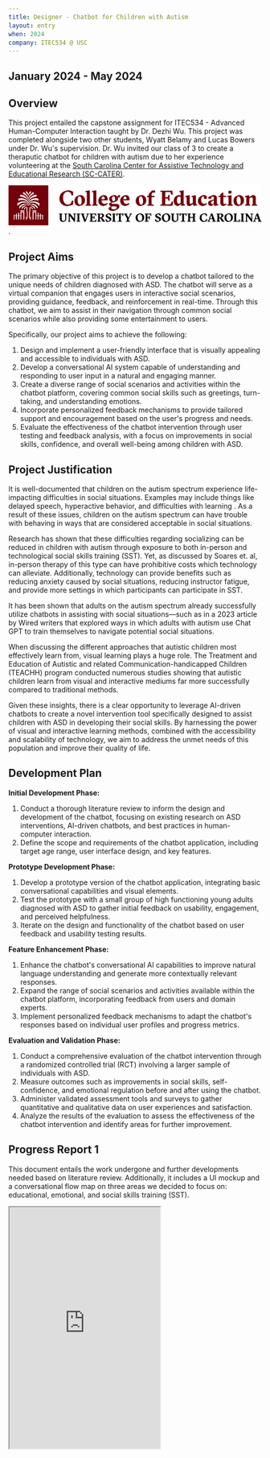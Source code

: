 ```yaml
---
title: Designer - Chatbot for Children with Autism
layout: entry
when: 2024
company: ITEC534 @ USC
---
```

## January 2024 - May 2024

## Overview
This project entailed the capstone assignment for ITEC534 - Advanced Human-Computer Interaction taught by Dr. Dezhi Wu. This project was completed alongside two other students, Wyatt Belamy and Lucas Bowers under Dr. Wu's supervision. Dr. Wu invited our class of 3 to create a theraputic chatbot for children with autism due to her experience volunteering at the [South Carolina Center for Assistive Technology and Educational Research (SC-CATER)](https://sc.edu/study/colleges_schools/education/research/units/sc_cater/index.php). 

![University of South Carolina College of Education Logo](/assets/images/USC%20Education%20Logo.png "University of South Carolina College of Education Logo").

## Project Aims
The primary objective of this project is to develop a chatbot tailored to the unique needs of children diagnosed with ASD. The chatbot will serve as a virtual companion that engages users in interactive social scenarios, providing guidance, feedback, and reinforcement in real-time. Through this chatbot, we aim to assist in their navigation through common social scenarios while also providing some entertainment to users.

Specifically, our project aims to achieve the following:

1. Design and implement a user-friendly interface that is visually appealing and accessible to individuals with ASD.
1. Develop a conversational AI system capable of understanding and responding to user input in a natural and engaging manner.
1. Create a diverse range of social scenarios and activities within the chatbot platform, covering common social skills such as greetings, turn-taking, and understanding emotions.
1. Incorporate personalized feedback mechanisms to provide tailored support and encouragement based on the user's progress and needs.
1. Evaluate the effectiveness of the chatbot intervention through user testing and feedback analysis, with a focus on improvements in social skills, confidence, and overall well-being among children with ASD.

## Project Justification
It is well-documented that children on the autism spectrum experience life-impacting difficulties in social situations. Examples may include things like delayed speech, hyperactive behavior, and difficulties with learning . As a result of these issues, children on the autism spectrum can have trouble with behaving in ways that are considered acceptable in social situations. 

Research has shown that these difficulties regarding socializing can be reduced in children with autism through exposure to both in-person and technological social skills training (SST). Yet, as discussed by Soares et. al, in-person therapy of this type can have prohibitive costs which technology can alleviate. Additionally, technology can provide benefits such as reducing anxiety caused by social situations, reducing instructor fatigue, and provide more settings in which participants can participate in SST. 

It has been shown that adults on the autism spectrum already successfully utilize chatbots in assisting with social situations—such as in a 2023 article by Wired writers that explored ways in which adults with autism use Chat GPT to train themselves to navigate potential social situations.  

When discussing the different approaches that autistic children most effectively learn from, visual learning plays a huge role. The Treatment and Education of Autistic and related Communication-handicapped Children (TEACHH) program conducted numerous studies showing that autistic children learn from visual and interactive mediums far more successfully compared to traditional methods. 

Given these insights, there is a clear opportunity to leverage AI-driven chatbots to create a novel intervention tool specifically designed to assist children with ASD in developing their social skills. By harnessing the power of visual and interactive learning methods, combined with the accessibility and scalability of technology, we aim to address the unmet needs of this population and improve their quality of life.

## Development Plan
**Initial Development Phase:**
1. Conduct a thorough literature review to inform the design and development of the chatbot, focusing on existing research on ASD interventions, AI-driven chatbots, and best practices in human-computer interaction.
1. Define the scope and requirements of the chatbot application, including target age range, user interface design, and key features.

**Prototype Development Phase:**
1. Develop a prototype version of the chatbot application, integrating basic conversational capabilities and visual elements.
1. Test the prototype with a small group of high functioning young adults diagnosed with ASD to gather initial feedback on usability, engagement, and perceived helpfulness.
1. Iterate on the design and functionality of the chatbot based on user feedback and usability testing results.

**Feature Enhancement Phase:**
1. Enhance the chatbot's conversational AI capabilities to improve natural language understanding and generate more contextually relevant responses.
1. Expand the range of social scenarios and activities available within the chatbot platform, incorporating feedback from users and domain experts.
1. Implement personalized feedback mechanisms to adapt the chatbot's responses based on individual user profiles and progress metrics.

**Evaluation and Validation Phase:**
1. Conduct a comprehensive evaluation of the chatbot intervention through a randomized controlled trial (RCT) involving a larger sample of individuals with ASD.
1. Measure outcomes such as improvements in social skills, self-confidence, and emotional regulation before and after using the chatbot.
1. Administer validated assessment tools and surveys to gather quantitative and qualitative data on user experiences and satisfaction.
1. Analyze the results of the evaluation to assess the effectiveness of the chatbot intervention and identify areas for further improvement.

## Progress Report 1
This document entails the work undergone and further developments needed based on literature review. Additionally, it includes a UI mockup and a conversational flow map on three areas we decided to focus on: educational, emotional, and social skills training (SST).
<iframe src="https://drive.google.com/file/d/1O5YU3kydERX3RmOSeoOXer0nxg_5bA7I/preview" height="480"></iframe>

